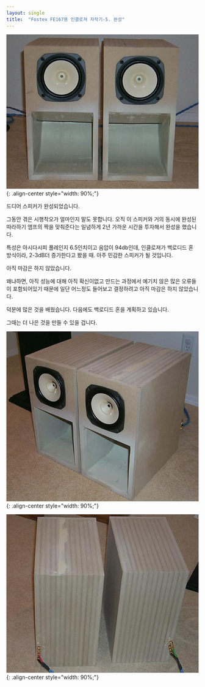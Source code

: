 ```yaml
---
layout: single
title:  "Fostex FE167용 인클로져 자작기-5. 완성"
---
```


![styled-image](/assets/images/2005-08-16/2005-08-16-01.jpg){: .align-center style="width: 90%;"}

드디어 스피커가 완성되었습니다.

그동안 겪은 시행착오가 얼마인지 말도 못합니다. 오직 이 스피커와 거의 동시에 완성된 따라하기 앰프의 짝을 맞춰준다는 일념하게 2년 가까운 시간을 투자해서 완성을 했습니다.

특성은 아시다시피 풀레인지 6.5인치이고 음압이 94db인데, 인클로져가 백로디드 혼 방식이라, 2-3dB더 증가한다고 봤을 때. 아주 민감한 스피커가 될 것입니다.

아직 마감은 하지 않았습니다.

왜냐하면, 아직 성능에 대해 아직 확신이없고 만드는 과정에서 예기치 않은 많은 오류들이 포함되어있기 때문에 일단 어느정도 들어보고 결정하려고 아직 마감은 하지 않았습니다.

덕분에 많은 것을 배웠습니다. 다음에도 백로디드 혼을 계획하고 있습니다.

그때는 더 나은 것을 만들 수 있을 겁니다.

![styled-image](/assets/images/2005-08-16/2005-08-16-02.jpg){: .align-center style="width: 90%;"}

![styled-image](/assets/images/2005-08-16/2005-08-16-03.jpg){: .align-center style="width: 90%;"}
